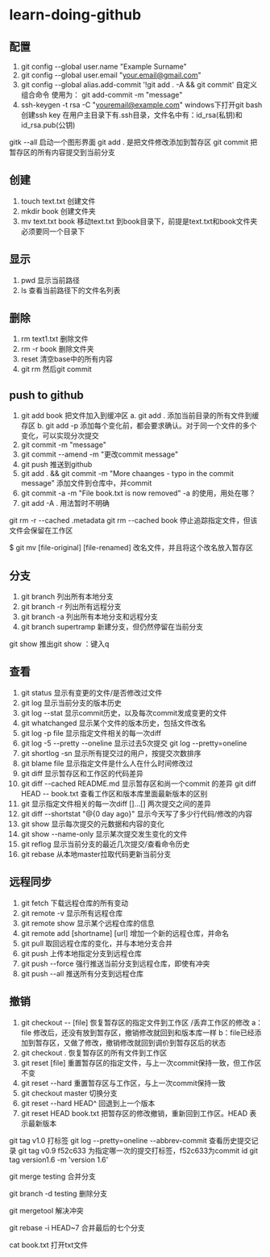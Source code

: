# learn-doing-github

## 配置
1. git config --global user.name "Example Surname"
2. git config --global user.email "your.email@gmail.com"
3. git config --global alias.add-commit '!git add . -A && git commit' 自定义组合命令 使用为： git add-commit -m "message"
4. ssh-keygen -t rsa -C "youremail@example.com" windows下打开git bash创建ssh key
  在用户主目录下有.ssh目录，文件名中有：id_rsa(私钥)和id_rsa.pub(公钥)


gitk --all 启动一个图形界面
git add . 是把文件修改添加到暂存区
git commit 把暂存区的所有内容提交到当前分支

## 创建
1. touch text.txt  创建文件
2. mkdir book 创建文件夹
3. mv text.txt book 移动text.txt 到book目录下，前提是text.txt和book文件夹必须要同一个目录下
## 显示
1. pwd 显示当前路径
2. ls 查看当前路径下的文件名列表

## 删除
1. rm text1.txt 删除文件
2. rm -r book 删除文件夹
3. reset 清空base中的所有内容
4. git rm  然后git commit

## push to github
1. git add book  把文件加入到缓冲区
  a. git add .  添加当前目录的所有文件到缓存区
  b. git add -p 添加每个变化前，都会要求确认。对于同一个文件的多个变化，可以实现分次提交
2. git commit -m "message"
3. git commit --amend -m "更改commit message"
4. git push 推送到github
5. git add . && git commit -m "More chaanges - typo in the commit message" 添加文件到仓库中，并commit
6. git commit -a -m "File book.txt is now removed" -a 的使用，用处在哪？
7. git add -A .  用法暂时不明确

git rm -r --cached .metadata
git rm --cached book  停止追踪指定文件，但该文件会保留在工作区


$ git mv [file-original] [file-renamed]  改名文件，并且将这个改名放入暂存区

## 分支
1. git branch 列出所有本地分支
2. git branch -r 列出所有远程分支
3. git branch -a 列出所有本地分支和远程分支
4. git branch supertramp 新建分支，但仍然停留在当前分支

git show  推出git show ：键入q

## 查看
1. git status 显示有变更的文件/是否修改过文件
2. git log 显示当前分支的版本历史
3. git log --stat 显示commit历史，以及每次commit发成变更的文件
4. git whatchanged 显示某个文件的版本历史，包括文件改名
5. git log -p file 显示指定文件相关的每一次diff
6. git log -5 --pretty --oneline 显示过去5次提交
git log --pretty=oneline
7. git shortlog -sn 显示所有提交过的用户，按提交次数排序
8. git blame file 显示指定文件是什么人在什么时间修改过
9. git diff 显示暂存区和工作区的代码差异
10. git diff --cached README.md 显示暂存区和尚一个commit 的差异
    git diff HEAD -- book.txt 查看工作区和版本库里面最新版本的区别
11. git 显示指定文件相关的每一次diff []...[] 两次提交之间的差异
12. git diff --shortstat "@{0 day ago}" 显示今天写了多少行代码/修改的内容
13. git show 显示每次提交的元数据和内容的变化
14. git show --name-only  显示某次提交发生变化的文件
15. git reflog  显示当前分支的最近几次提交/查看命令历史
16. git rebase 从本地master拉取代码更新当前分支

## 远程同步
1. git fetch 下载远程仓库的所有变动
2. git remote -v 显示所有远程仓库
3. git remote show 显示某个远程仓库的信息
4. git remote add [shortname] [url] 增加一个新的远程仓库，并命名
5. git pull 取回远程仓库的变化，并与本地分支合并
6. git push 上传本地指定分支到远程仓库
7. git push --force 强行推送当前分支到远程仓库，即使有冲突
8. git push --all 推送所有分支到远程仓库

## 撤销
1. git checkout -- [file] 恢复暂存区的指定文件到工作区 /丢弃工作区的修改
    a：file 修改后，还没有放到暂存区，撤销修改就回到和版本库一样
    b：file已经添加到暂存区，又做了修改，撤销修改就回到调价到暂存区后的状态
2. git checkout .  恢复暂存区的所有文件到工作区
3. git reset [file] 重置暂存区的指定文件，与上一次commit保持一致，但工作区不变
4. git reset --hard 重置暂存区与工作区，与上一次commit保持一致
5. git checkout master 切换分支
6. git reset --hard HEAD^ 回退到上一个版本
7. git reset HEAD book.txt  把暂存区的修改撤销，重新回到工作区。HEAD 表示最新版本



git tag v1.0 打标签
git log --pretty=oneline --abbrev-commit 查看历史提交记录
git tag v0.9 f52c633 为指定哪一次的提交打标签，f52c633为commit id
git tag version1.6 -m 'version 1.6'

git merge testing 合并分支

git branch -d testing 删除分支

git mergetool 解决冲突

git rebase -i HEAD~7 合并最后的七个分支

cat  book.txt 打开txt文件
